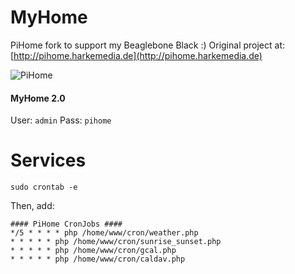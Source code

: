 
# MyHome

PiHome fork to support my Beaglebone Black :)
Original project at: [http://pihome.harkemedia.de](http://pihome.harkemedia.de)

![PiHome](https://github.com/leoheck/RPI.PIHome2.0-GUI-Frontend/blob/master/screenshot.png?raw=true)



#### MyHome 2.0 ####
User: `admin`
Pass: `pihome`

# Services

```
sudo crontab -e
```

Then, add:

```
#### PiHome CronJobs ####
*/5 * * * * php /home/www/cron/weather.php 
* * * * * php /home/www/cron/sunrise_sunset.php
* * * * * php /home/www/cron/gcal.php
* * * * * php /home/www/cron/caldav.php
```
